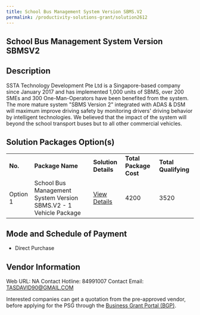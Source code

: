 ```yaml
---
title: School Bus Management System Version SBMS.V2
permalink: /productivity-solutions-grant/solution2612
---
```


## School Bus Management System Version SBMSV2

## Description

SSTA Technology Development Pte Ltd is a Singapore-based company since January 2017 and has implemented 1,000 units of SBMS, over 200 SMEs and 300 One-Man-Operators have been benefited from the system. The more mature system "SBMS Version 2" integrated with ADAS & DSM will maximum improve driving safety by monitoring drivers' driving behavior by intelligent technologies. We believed that the impact of the system will beyond the school transport buses but to all other commercial vehicles.

## Solution Packages Option(s)

<table>
<tr>
<td><b>No.</b></td>
<td><b>Package Name</b></td>
<td><b>Solution Details</b></td>
<td><b>Total Package Cost</b></td>
<td><b>Total Qualifying</b></td>
</tr>
<tr>
<td>Option 1</td>
<td>School Bus Management System Version SBMS.V2 - 1 Vehicle Package</td>
<td><a href='https://www.gobusiness.gov.sg/images/psg/SSTA_Technology_20210102_Desensitised_Annex_3_Part_1.pdf'>View Details</a></td>
<td>4200</td>
<td>3520</td>
</tr>
</table>

## Mode and Schedule of Payment

 - Direct Purchase

## Vendor Information

 Web URL: NA 
Contact Hotline: 84991007 
Contact Email: TASDAVID90@GMAIL.COM 


Interested companies can get a quotation from the pre-approved vendor, before applying for the PSG through the <a href='https://www.businessgrants.gov.sg/'>Business Grant Portal (BGP)</a>.
